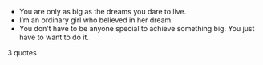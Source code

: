  - You are only as big as the dreams you dare to live.
 - I’m an ordinary girl who believed in her dream.
 - You don’t have to be anyone special to achieve something big. You just have to want to do it.

3 quotes